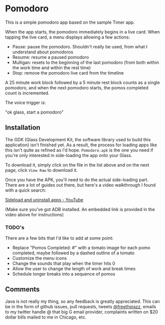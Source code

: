 Pomodoro
=====


This is a simple pomodoro app based on the sample Timer app.

When the app starts, the pomodoro immediately begins in a live card. When 
tapping the live card, a menu displays allowing a few actions:

- Pause: pause the pomodoro.  Shouldn't really be used, from what I
      understand about pomodoros
- Resume: resume a paused pomodoro
- Mulligan: resets to the beginning of the last pomodoro (from both
      within the work time and within the rest time)
- Stop: remove the pomodoro live card from the timeline

A 25 minute work block followed by a 5 minute rest block counts as a single
pomodoro, and when the next pomodoro starts, the pomos completed count is
incremented.

The voice trigger is:

"ok glass, start a pomodoro"

## Installation

The GDK (Glass Development Kit, the software library used to build this 
application) isn't finished yet.  As a result, the process for loading apps
like this isn't quite as refined as I'd hope.  `Pomodoro.apk` is the one 
you need if you're only interested in side-loading the app onto your Glass.

To download it, simply click on the file in the list above and on the next page,
click `View Raw` to download it.

Once you have the APK, you'll need to do the actual side-loading part.  There are
a lot of guides out there, but here's a video walkthrough I found with a quick search:

[Sideload and uninstall apps - YouTube](https://www.youtube.com/watch?v=TYJQhebDvRE)

(Make sure you've got ADB installed. An embedded link is provided in the video above
for instructions)


### TODO's

There are a few bits that I'd like to add at some point:

- Replace "Pomos Completed: #" with a tomato image for each pomo completed,
  maybe followed by a dashed outline of a tomato
- Customize the menu icons
- Change the sounds that play when the timer hits 0
- Allow the user to change the length of work and break times
- Schedule longer breaks into a sequence of pomos

## Comments

Java is not really my thing, so any feedback is greatly appreciated.  This
can be in the form of github issues, pull requests, tweets [@freethejazz](http://www.twitter.com/freethejazz),
emails to my twitter handle @ that big G email provider, complaints written
on $20 dollar bills mailed to me in Chicago, etc.  
